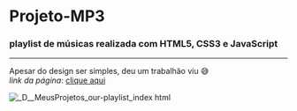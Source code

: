 # Projeto-MP3
### playlist de músicas realizada com HTML5, CSS3 e JavaScript
***
Apesar do design ser simples, deu um trabalhão viu 😅                                                                                                                      
*link da página*: [clique aqui](https://marcelonuness.github.io/Projeto-MP3/)

![_D__MeusProjetos_our-playlist_index html](https://user-images.githubusercontent.com/104375874/166805033-e2f6e1ce-2da4-4467-a753-527a6553b98d.png)
